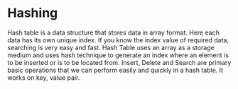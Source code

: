 # Hashing

Hash table is a data structure that stores data in array format. Here each data has its own unique index. If you know the index value of required data, searching is very easy and fast. Hash Table uses an array as a storage medium and uses hash technique to generate an index where an element is to be inserted or is to be located from. Insert, Delete and Search are primary basic operations that we can perform easily and quickly in a hash table. It works on key, value pair.
